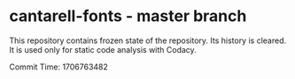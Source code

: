 # cantarell-fonts - master branch

This repository contains frozen state of the repository.
Its history is cleared. It is used only for static code
analysis with Codacy.

Commit Time: 1706763482